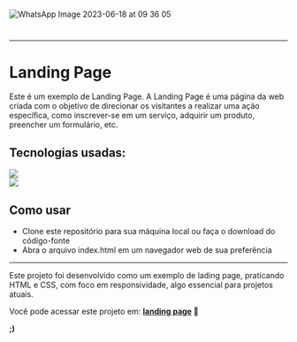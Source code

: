 
<h1></h1>

![WhatsApp Image 2023-06-18 at 09 36 05](https://github.com/eduardonunespp/landing-page/assets/100363170/41359bf8-2d1a-4f14-ac36-ac7e2431c1fa)

<h1></h1>

<hr>

<div>

 <h1>Landing Page</h1>

Este é um exemplo de Landing Page. A Landing Page é uma página da web criada com o objetivo de direcionar os visitantes a realizar uma ação específica, como inscrever-se em um serviço, adquirir um produto, preencher um formulário, etc.

 <h2>Tecnologias usadas:</h2>
 
 <div>
    <img src=https://img.shields.io/badge/HTML5-E34F26?style=for-the-badge&logo=html5&logoColor=white>
 </div>
  <div>
    <img src="https://img.shields.io/badge/CSS3-1572B6?style=for-the-badge&logo=css3&logoColor=white">
 </div>
 
 <h2>Como usar</h2>
  
  - Clone este repositório para sua máquina local ou faça o download do código-fonte
  - Abra o arquivo index.html em um navegador web de sua preferência

</div>

<hr>

Este projeto foi desenvolvido como um exemplo de lading page, praticando HTML e CSS, com foco em responsividade, algo essencial para projetos atuais.

Você pode acessar este projeto em: <strong><a href="https://eduardonunespp.github.io/landing-page/">landing page</a><strong> 🚀

;)
